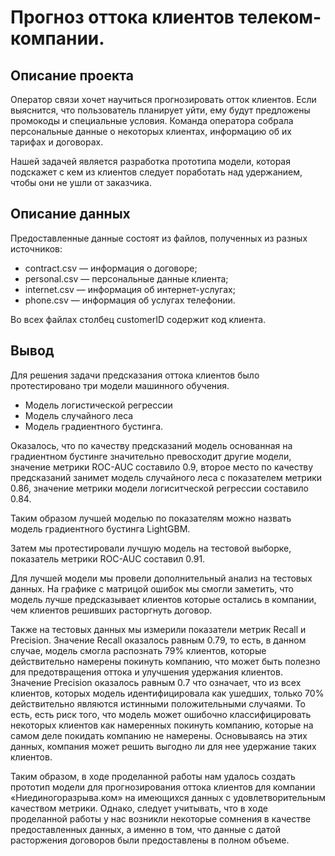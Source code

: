 # Прогноз оттока клиентов телеком-компании.

## Описание проекта
Оператор связи хочет научиться прогнозировать отток клиентов. Если выяснится, что пользователь планирует уйти, ему будут предложены промокоды и специальные условия. Команда оператора собрала персональные данные о некоторых клиентах, информацию об их тарифах и договорах.

Нашей задачей является разработка прототипа модели, которая подскажет с кем из клиентов следует поработать над удержанием, чтобы они не ушли от заказчика.

## Описание данных

Предоставленные данные состоят из файлов, полученных из разных источников:

 - contract.csv — информация о договоре;
 - personal.csv — персональные данные клиента;
 - internet.csv — информация об интернет-услугах;
 - phone.csv — информация об услугах телефонии.

Во всех файлах столбец customerID содержит код клиента.

## Вывод
Для решения задачи предсказания оттока клиентов было протестировано три модели машинного обучения.

 - Модель логистической регрессии
 - Модель случайного леса
 - Модель градиентного бустинга.

Оказалось, что по качеству предсказаний модель основанная на градиентном бустинге значительно превосходит другие модели, значение метрики ROC-AUC составило 0.9, второе место по качеству предсказаний занимет модель случайного леса с показателем метрики 0.86, значение метрики модели логиситческой регрессии составило 0.84.

Таким образом лучшей моделью по показателям можно назвать модель градиентного бустинга LightGBM.


Затем мы протестировали лучшую модель на тестовой выборке, показатель метрики ROC-AUC составил 0.91.

Для лучшей модели мы провели дополнительный анализ на тестовых данных. На графике с матрицой ошибок мы смогли заметить, что модель лучше предсказывает клиентов которые остались в компании, чем клиентов решивших расторгнуть договор.

Также на тестовых данных мы измерили показатели метрик Recall и Precision. Значение Recall оказалось равным 0.79, то есть, в данном случае, модель смогла распознать 79% клиентов, которые действительно намерены покинуть компанию, что может быть полезно для предотвращения оттока и улучшения удержания клиентов. Значение Precision оказалось равным 0.7 что означает, что из всех клиентов, которых модель идентифицировала как ушедших, только 70% действительно являются истинными положительными случаями. То есть, есть риск того, что модель может ошибочно классифицировать некоторых клиентов как намеренных покинуть компанию, которые на самом деле покидать компанию не намерены. Основываясь на этих данных, компания может решить выгодно ли для нее удержание таких клиентов.

Таким образом, в ходе проделанной работы нам удалось создать прототип модели для прогнозирования оттока клиентов для компании «Ниединогоразрыва.ком» на имеющихся данных с удовлетворительным качеством метрики. Однако, следует учитывать, что в ходе проделанной работы у нас возникли некоторые сомнения в качестве предоставленных данных, а именно в том, что данные с датой расторжения договоров были предоставлены в полном объеме.

